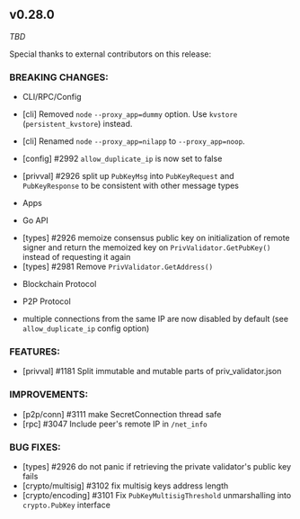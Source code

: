 ## v0.28.0

*TBD*

Special thanks to external contributors on this release:

### BREAKING CHANGES:

* CLI/RPC/Config
- [cli] Removed `node` `--proxy_app=dummy` option. Use `kvstore` (`persistent_kvstore`) instead.
- [cli] Renamed `node` `--proxy_app=nilapp` to `--proxy_app=noop`.
- [config] \#2992 `allow_duplicate_ip` is now set to false

- [privval] \#2926 split up `PubKeyMsg` into `PubKeyRequest` and `PubKeyResponse` to be consistent with other message types

* Apps

* Go API
- [types] \#2926 memoize consensus public key on initialization of remote signer and return the memoized key on
`PrivValidator.GetPubKey()` instead of requesting it again
- [types] \#2981 Remove `PrivValidator.GetAddress()`

* Blockchain Protocol

* P2P Protocol
- multiple connections from the same IP are now disabled by default (see `allow_duplicate_ip` config option)

### FEATURES:
- [privval] \#1181 Split immutable and mutable parts of priv_validator.json

### IMPROVEMENTS:
- [p2p/conn] \#3111 make SecretConnection thread safe
- [rpc] \#3047 Include peer's remote IP in `/net_info`

### BUG FIXES:
- [types] \#2926 do not panic if retrieving the private validator's public key fails
- [crypto/multisig] \#3102 fix multisig keys address length
- [crypto/encoding] \#3101 Fix `PubKeyMultisigThreshold` unmarshalling into `crypto.PubKey` interface
